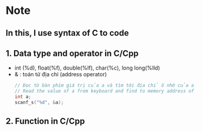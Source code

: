 # Note
## In this, I use syntax of C to code
## 1. Data type and operator in C/Cpp
- int (%d), float(%f), double(%lf), char(%c), long long(%lld)
- & : toán tử địa chỉ (address operator)
   ``` cpp
   // Đọc từ bàn phím giá trị của a và tìm tới địa chỉ ô nhớ của a và gán giá trị của a vào ô nhớ đó.
   // Read the value of a from keyboard and find to memory address of a and assign the value of a to memnory this.
   int a;
   scanf_s("%d", &a);
   ```
## 2. Function in C/Cpp


